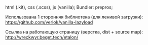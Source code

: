 html (.kit), 
css (.scss), 
js (vanilla);
Bundler: prepros;

Использована 1 сторонняя библиотека (для ленивой загрузки):
https://github.com/verlok/vanilla-lazyload

Ссылка на работающую страницу (верстка, dist + source map):
http://wreckwyr.beget.tech/etalon/
